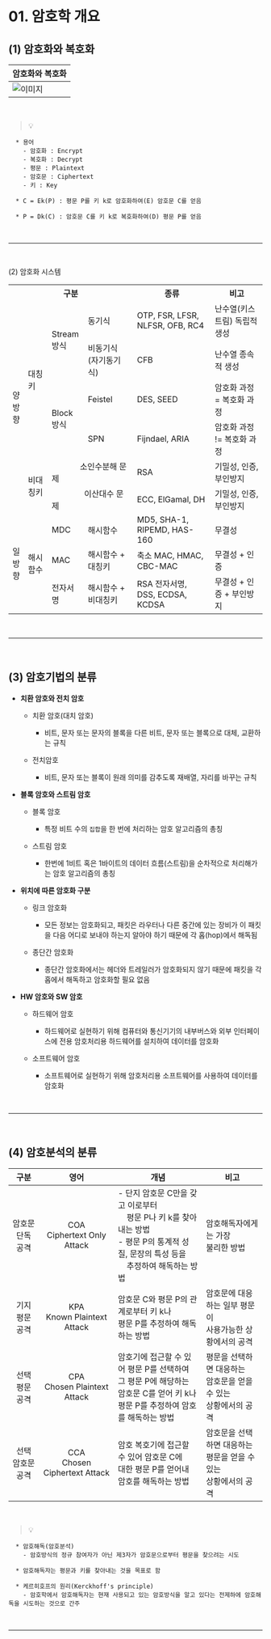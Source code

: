 # 01. 암호학 개요
(1) 암호화와 복호화
---

|암호화와 복호화|
|-|
|![이미지](./img/01.png)|

<br>

> 💡
```
  * 용어
    - 암호화 : Encrypt
    - 복호화 : Decrypt
    - 평문 : Plaintext
    - 암호문 : Ciphertext
    - 키 : Key

  * C = Ek(P) : 평문 P를 키 k로 암호화하여(E) 암호문 C를 얻음

  * P = Dk(C) : 암호문 C를 키 k로 복호화하여(D) 평문 P를 얻음
```

<br>

---

<br>

(2) 암호화 시스템

<table>
  <tr>
    <th colspan=4>구분</th>
    <th>종류</th>
    <th>비고</th>
  </tr>
  <tr>
    <td rowspan=6>양<br>방<br>향</td>
    <td rowspan=4>대칭키</td>
    <td rowspan=2>Stream<br>방식</td>
    <td>동기식</td>
    <td>OTP, FSR, LFSR, NLFSR, OFB, RC4</td>
    <td>난수열(키스트림) 독립적 생성</td>
  </tr>
  <tr>
    <td>비동기식<br>(자기동기식)</td>
    <td>CFB</td>
    <td>난수열 종속적 생성</td>
  </tr>
  <tr>
    <td rowspan=2>Block<br>방식</td>
    <td>Feistel</td>
    <td>DES, SEED</td>
    <td>암호화 과정 = 복호화 과정</td>
  </tr>
  <tr>
    <td>SPN</td>
    <td>Fijndael, ARIA</td>
    <td>암호화 과정 != 복호화 과정</td>
  </tr>
  <tr>
    <td rowspan=2>비대칭키</td>
    <td colspan=2>&nbsp;&nbsp;&nbsp;&nbsp;&nbsp;&nbsp;&nbsp;&nbsp;&nbsp;&nbsp;&nbsp;&nbsp;&nbsp;소인수분해 문제</td>
    <td>RSA</td>
    <td>기밀성, 인증, 부인방지</td>
  </tr>
  <tr>
    <td colspan=2>&nbsp;&nbsp;&nbsp;&nbsp;&nbsp;&nbsp;&nbsp;&nbsp;&nbsp;&nbsp;&nbsp;&nbsp;&nbsp;&nbsp;&nbsp;이산대수 문제</td>
    <td>ECC, ElGamal, DH</td>
    <td>기밀성, 인증, 부인방지</td>    
  </tr>
  <tr>
    <td rowspan=3>일<br>방<br>향</td>
    <td rowspan=3>해시함수</td>
    <td>MDC</td>
    <td>해시함수</td>
    <td>MD5, SHA-1, RIPEMD, HAS-160</td>
    <td>무결성</td>    
  </tr>
  <tr>
    <td>MAC</td>
    <td>해시함수 + 대칭키</td>
    <td>축소 MAC, HMAC, CBC-MAC</td>
    <td>무결성 + 인증</td>      
  </tr>
  <tr>
    <td>전자서명</td>
    <td>해시함수 + 비대칭키</td>
    <td>RSA 전자서명, DSS, ECDSA, KCDSA</td>
    <td>무결성 + 인증 + 부인방지</td>         
  </tr>
</table>

<br>

---

<br>

(3) 암호기법의 분류
---
- **치환 암호와 전치 암호**

  - 치환 암호(대치 암호)
 
    - 비트, 문자 또는 문자의 블록을 다른 비트, 문자 또는 블록으로 대체, 교환하는 규칙
   
  - 전치암호
 
    - 비트, 문자 또는 블록이 원래 의미를 감추도록 재배열, 자리를 바꾸는 규칙

- **블록 암호와 스트림 암호**

  - 블록 암호
 
    - 특정 비트 수의 `집합`을 한 번에 처리하는 암호 알고리즘의 총칭
   
  - 스트림 암호
 
    - 한번에 1비트 혹은 1바이트의 데이터 흐름(스트림)을 순차적으로 처리해가는 암호 알고리즘의 총칭
   
- **위치에 따른 암호화 구분**

  - 링크 암호화
 
    - 모든 정보는 암호화되고, 패킷은 라우터나 다른 중간에 있는 장비가 이 패킷을 다음 어디로 보내야 하는지 알아야 하기 때문에 각 홉(hop)에서 해독됨
   
  - 종단간 암호화
 
    - 종단간 암호화에서는 헤더와 트레일러가 암호화되지 않기 때문에 패킷을 각 홉에서 해독하고 암호화할 필요 없음

- **HW 암호와 SW 암호**

  - 하드웨어 암호
 
    - 하드웨어로 실현하기 위해 컴퓨터와 통신기기의 내부버스와 외부 인터페이스에 전용 암호처리용 하드웨어를 설치하여 데이터를 암호화
   
  - 소프트웨어 암호
 
    - 소프트웨어로 실현하기 위해 암호처리용 소프트웨어를 사용하여 데이터를 암호화

<br>

---

<br>

(4) 암호분석의 분류
---

|구분|영어|개념|비고|
|:-:|:-:|-|-|
|암호문<br>단독 공격|COA<br>Ciphertext Only Attack|- 단지 암호문 C만을 갖고 이로부터<br>&nbsp;&nbsp;&nbsp;&nbsp;평문 P나 키 k를 찾아내는 방법<br>- 평문 P의 통계적 성질, 문장의 특성 등을<br>&nbsp;&nbsp;&nbsp;&nbsp;추정하여 해독하는 방법|암호해독자에게는 가장<br>불리한 방법|
|기지<br>평문 공격|KPA<br>Known Plaintext Attack|암호문 C와 평문 P의 관계로부터 키 k나<br>평문 P를 추정하여 해독하는 방법|암호문에 대응하는 일부 평문이<br>사용가능한 상황에서의 공격|
|선택<br>평문 공격|CPA<br>Chosen Plaintext Attack|암호기에 접근할 수 있어 평문 P를 선택하여<br>그 평문 P에 해당하는 암호문 C를 얻어 키 k나<br>평문 P를 추정하여 암호를 해독하는 방법|평문을 선택하면 대응하는<br>암호문을 얻을 수 있는<br>상황에서의 공격|
|선택<br>암호문 공격|CCA<br>Chosen Ciphertext Attack|암호 복호기에 접근할 수 있어 암호문 C에<br>대한 평문 P를 얻어내 암호를 해독하는 방법|암호문을 선택하면 대응하는<br>평문을 얻을 수 있는<br>상황에서의 공격|

<br>

> 💡
```
  * 암호해독(암호분석)
    - 암호방식의 정규 참여자가 아닌 제3자가 암호문으로부터 평문을 찾으려는 시도

  * 암호해독자는 평문과 키를 찾아내는 것을 목표로 함

  * 케르히호프의 원리(Kerckhoff's principle)
    - 암호학에서 암호해독자는 현재 사용되고 있는 암호방식을 알고 있다는 전제하에 암호해독을 시도하는 것으로 간주
```

<br>

---

<br>











